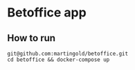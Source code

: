 # Betoffice app

## How to run
```shell script
git@github.com:martingold/betoffice.git
cd betoffice && docker-compose up
```
